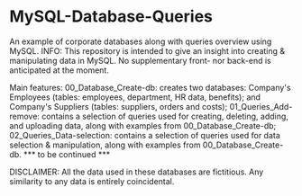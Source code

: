 # MySQL-Database-Queries
An example of corporate databases along with queries overview using MySQL.
INFO: This repository is intended to give an insight into creating & manipulating data in MySQL. No supplementary front- nor back-end is anticipated at the moment.

Main features:
00_Database_Create-db: creates two databases: Company's Employees (tables: employees, department, HR data, benefits); and Company's Suppliers (tables: suppliers, orders and costs);
01_Queries_Add-remove: contains a selection of queries used for creating, deleting, adding, and uploading data, along with examples from 00_Database_Create-db;
02_Queries_Data-selection: contains a selection of queries used for data selection & manipulation, along with examples from 00_Database_Create-db.
*** to be continued ***

DISCLAIMER: All the data used in these databases are fictitious. Any similarity to any data is entirely coincidental.
